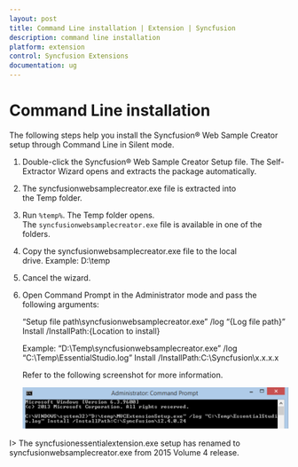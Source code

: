 ```yaml
---
layout: post
title: Command Line installation | Extension | Syncfusion
description: command line installation
platform: extension
control: Syncfusion Extensions
documentation: ug
---
```


# Command Line installation

The following steps help you install the Syncfusion® Web Sample Creator setup through Command Line in Silent mode.

1. Double-click the Syncfusion® Web Sample Creator Setup file. The Self-Extractor Wizard opens and extracts the package automatically.
2. The syncfusionwebsamplecreator.exe file is extracted into the Temp folder.
3. Run `%temp%`. The Temp folder opens. The `syncfusionwebsamplecreator.exe` file is available in one of the folders.
4. Copy the syncfusionwebsamplecreator.exe file to the local drive. Example: D:\temp
5. Cancel the wizard.
6. Open Command Prompt in the Administrator mode and pass the following arguments:
  
   “Setup file path\syncfusionwebsamplecreator.exe” /log “{Log file path}” Install /InstallPath:{Location to install}
   
   Example: “D:\Temp\syncfusionwebsamplecreator.exe” /log “C:\Temp\EssentialStudio.log” Install /InstallPath:C:\Syncfusion\x.x.x.x

   Refer to the following screenshot for more information.

   ![Command line arguments to install Syncfusion web sample creator from command prompt](Command-Line-installation_images/Command-Line-installation-img1.png)

I> The syncfusionessentialextension.exe setup has renamed to syncfusionwebsamplecreator.exe from 2015 Volume 4 release.